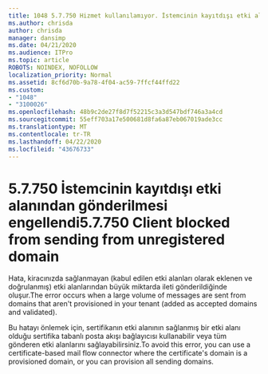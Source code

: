 ```yaml
---
title: 1048 5.7.750 Hizmet kullanılamıyor. İstemcinin kayıtdışı etki alanlarından gönderilmesi engellendi
ms.author: chrisda
author: chrisda
manager: dansimp
ms.date: 04/21/2020
ms.audience: ITPro
ms.topic: article
ROBOTS: NOINDEX, NOFOLLOW
localization_priority: Normal
ms.assetid: 8cf6d70b-9a78-4f04-ac59-7ffcf44ffd22
ms.custom:
- "1048"
- "3100026"
ms.openlocfilehash: 48b9c2de27f8d7f52215c3a3d547bdf746a3a4cd
ms.sourcegitcommit: 55eff703a17e500681d8fa6a87eb067019ade3cc
ms.translationtype: MT
ms.contentlocale: tr-TR
ms.lasthandoff: 04/22/2020
ms.locfileid: "43676733"
---
```

# <a name="57750-client-blocked-from-sending-from-unregistered-domain"></a><span data-ttu-id="d2dc2-103">5.7.750 İstemcinin kayıtdışı etki alanından gönderilmesi engellendi</span><span class="sxs-lookup"><span data-stu-id="d2dc2-103">5.7.750 Client blocked from sending from unregistered domain</span></span>

<span data-ttu-id="d2dc2-104">Hata, kiracınızda sağlanmayan (kabul edilen etki alanları olarak eklenen ve doğrulanmış) etki alanlarından büyük miktarda ileti gönderildiğinde oluşur.</span><span class="sxs-lookup"><span data-stu-id="d2dc2-104">The error occurs when a large volume of messages are sent from domains that aren't provisioned in your tenant (added as accepted domains and validated).</span></span>

<span data-ttu-id="d2dc2-105">Bu hatayı önlemek için, sertifikanın etki alanının sağlanmış bir etki alanı olduğu sertifika tabanlı posta akışı bağlayıcısı kullanabilir veya tüm gönderen etki alanlarını sağlayabilirsiniz.</span><span class="sxs-lookup"><span data-stu-id="d2dc2-105">To avoid this error, you can use a certificate-based mail flow connector where the certificate's domain is a provisioned domain, or you can provision all sending domains.</span></span>
